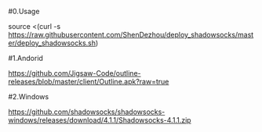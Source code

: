 #0.Usage

source <(curl -s https://raw.githubusercontent.com/ShenDezhou/deploy_shadowsocks/master/deploy_shadowsocks.sh)

#1.Andorid

https://github.com/Jigsaw-Code/outline-releases/blob/master/client/Outline.apk?raw=true

#2.Windows

https://github.com/shadowsocks/shadowsocks-windows/releases/download/4.1.1/Shadowsocks-4.1.1.zip
